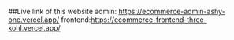 ##Live link of this website
admin: https://ecommerce-admin-ashy-one.vercel.app/
frontend:https://ecommerce-frontend-three-kohl.vercel.app/
